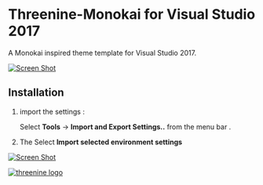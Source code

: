 # Threenine-Monokai for Visual Studio 2017

A Monokai inspired theme template for Visual Studio 2017.


[![Screen Shot](https://github.com/threenine/threenine-monokai-VS2017/blob/master/img/Monokai.PNG)](https://github.com/threenine/threenine-monokai-VS2017/blob/master/img/Monokai.PNG)

## Installation

1. import the settings :

      Select **Tools** -> **Import and Export Settings..**  from the menu bar . 

2. The Select **Import selected environment settings**

[![Screen Shot](https://github.com/threenine/threenine-monokai-VS2017/blob/master/img/ImportSettings.PNG)](https://github.com/threenine/threenine-monokai-VS2017/blob/master/img/ImportSettings.PNG)



[![threenine logo](http://static.threenine.co.uk/img/github_footer.png)](https://threenine.co.uk/)
